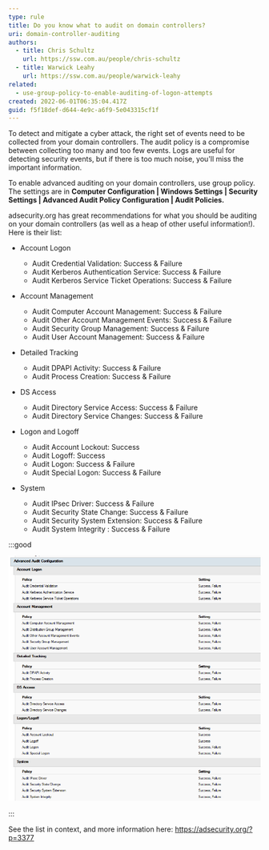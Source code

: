 ```yaml
---
type: rule
title: Do you know what to audit on domain controllers?
uri: domain-controller-auditing
authors:
  - title: Chris Schultz
    url: https://ssw.com.au/people/chris-schultz
  - title: Warwick Leahy
    url: https://ssw.com.au/people/warwick-leahy
related:
  - use-group-policy-to-enable-auditing-of-logon-attempts
created: 2022-06-01T06:35:04.417Z
guid: f5f18def-d644-4e9c-a6f9-5e043315cf1f
---
```

To detect and mitigate a cyber attack, the right set of events need to be collected from your domain controllers. The audit policy is a compromise between collecting too many and too few events. Logs are useful for detecting security events, but if there is too much noise, you'll miss the important information. 

<!--endintro-->

To enable advanced auditing on your domain controllers, use group policy. The settings are in **Computer Configuration | Windows Settings | Security Settings | Advanced Audit Policy Configuration | Audit Policies.**

adsecurity.org has great recommendations for what you should be auditing on your domain controllers (as well as a heap of other useful information!). Here is their list:

* Account Logon

  * Audit Credential Validation: Success & Failure
  * Audit Kerberos Authentication Service: Success & Failure
  * Audit Kerberos Service Ticket Operations: Success & Failure
* Account Management

  * Audit Computer Account Management: Success & Failure
  * Audit Other Account Management Events: Success & Failure
  * Audit Security Group Management: Success & Failure
  * Audit User Account Management: Success & Failure
* Detailed Tracking

  * Audit DPAPI Activity: Success & Failure
  * Audit Process Creation: Success & Failure
* DS Access

  * Audit Directory Service Access: Success & Failure
  * Audit Directory Service Changes: Success & Failure
* Logon and Logoff

  * Audit Account Lockout: Success
  * Audit Logoff: Success
  * Audit Logon: Success & Failure
  * Audit Special Logon: Success & Failure
* System

  * Audit IPsec Driver: Success & Failure
  * Audit Security State Change: Success & Failure
  * Audit Security System Extension: Success & Failure
  * Audit System Integrity : Success & Failure

:::good

![Figure: Recommended auditing enabled](adv-audit-gpo.png)

:::

See the list in context, and more information here: https://adsecurity.org/?p=3377